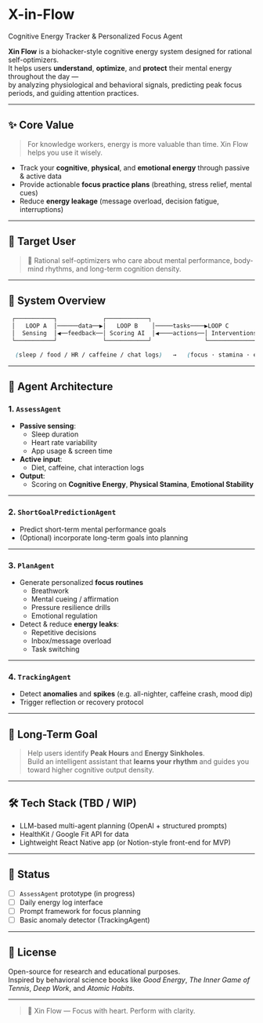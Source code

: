 # X-in-Flow
Cognitive Energy Tracker & Personalized Focus Agent

**Xin Flow** is a biohacker-style cognitive energy system designed for rational self-optimizers.  
It helps users **understand**, **optimize**, and **protect** their mental energy throughout the day —  
by analyzing physiological and behavioral signals, predicting peak focus periods, and guiding attention practices.

---

## ✨ Core Value

> For knowledge workers, energy is more valuable than time. Xin Flow helps you use it wisely.

- Track your **cognitive**, **physical**, and **emotional energy** through passive & active data
- Provide actionable **focus practice plans** (breathing, stress relief, mental cues)
- Reduce **energy leakage** (message overload, decision fatigue, interruptions)

---

## 👤 Target User

> 🧬 Rational self-optimizers who care about mental performance, body-mind rhythms, and long-term cognition density.

---

## 🧭 System Overview
```scss
 ┌───────────┐             ┌────────────┐
 │   LOOP A  │──────data──▶│   LOOP B    │─────tasks────▶LOOP C
 │  Sensing  │◀──feedback──│ Scoring AI  │◀────actions──│ Interventions │
 └───────────┘             └────────────┘               └──────────────┘

  (sleep / food / HR / caffeine / chat logs)   →   (focus · stamina · emotion) → (breath / coaching / filtering)
```


---

## 🧠 Agent Architecture

### 1. `AssessAgent`  
- **Passive sensing**:  
  - Sleep duration  
  - Heart rate variability  
  - App usage & screen time  
- **Active input**:  
  - Diet, caffeine, chat interaction logs  
- **Output**:  
  - Scoring on **Cognitive Energy**, **Physical Stamina**, **Emotional Stability**

---

### 2. `ShortGoalPredictionAgent`  
- Predict short-term mental performance goals  
- (Optional) incorporate long-term goals into planning

---

### 3. `PlanAgent`  
- Generate personalized **focus routines**  
    - Breathwork  
    - Mental cueing / affirmation  
    - Pressure resilience drills  
    - Emotional regulation  
- Detect & reduce **energy leaks**:  
    - Repetitive decisions  
    - Inbox/message overload  
    - Task switching

---

### 4. `TrackingAgent`  
- Detect **anomalies** and **spikes** (e.g. all-nighter, caffeine crash, mood dip)
- Trigger reflection or recovery protocol

---

## 🔭 Long-Term Goal

> Help users identify **Peak Hours** and **Energy Sinkholes**.  
> Build an intelligent assistant that **learns your rhythm** and guides you toward higher cognitive output density.

---

## 🛠 Tech Stack (TBD / WIP)

- LLM-based multi-agent planning (OpenAI + structured prompts)
- HealthKit / Google Fit API for data
- Lightweight React Native app (or Notion-style front-end for MVP)

---

## 📌 Status

- [ ] `AssessAgent` prototype (in progress)
- [ ] Daily energy log interface
- [ ] Prompt framework for focus planning
- [ ] Basic anomaly detector (TrackingAgent)

---

## 📄 License

Open-source for research and educational purposes.  
Inspired by behavioral science books like _Good Energy_, _The Inner Game of Tennis_, _Deep Work_, and _Atomic Habits_.

---

> 🧘 Xin Flow — Focus with heart. Perform with clarity.


